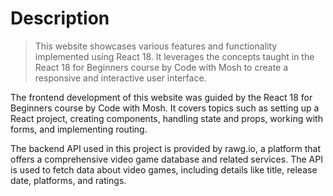 # Description
> This website showcases various features and functionality implemented using React 18. It leverages the concepts taught in the React 18 for Beginners course by Code with Mosh to create a responsive and interactive user interface.

The frontend development of this website was guided by the React 18 for Beginners course by Code with Mosh. It covers topics such as setting up a React project, creating components, handling state and props, working with forms, and implementing routing.

The backend API used in this project is provided by rawg.io, a platform that offers a comprehensive video game database and related services. The API is used to fetch data about video games, including details like title, release date, platforms, and ratings.
